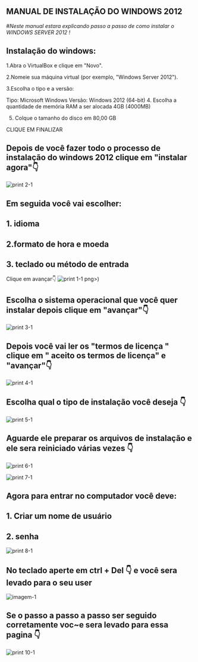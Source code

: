 ## MANUAL DE INSTALAÇÃO DO WINDOWS 2012
#*Neste manual estara explicando passo a passo de como instalar o WINDOWS SERVER 2012 !*
## Instalação do windows:
 1.Abra o VirtualBox e clique em "Novo".

 2.Nomeie sua máquina virtual (por exemplo, "Windows Server 2012").
 
 3.Escolha o tipo e a versão:


Tipo: Microsoft Windows
Versão: Windows 2012 (64-bit)
4. Escolha a quantidade de memória RAM a ser alocada 4GB (4000MB)

5. Colque o tamanho do disco em 80,00 GB
 
 CLIQUE EM FINALIZAR
## Depois de você  fazer todo o processo de instalação do windows 2012 clique em "instalar agora"👇​
![print 2-1](https://github.com/NataliaOliveir/Manual-de-instala-o-windows-2012/assets/170099920/5024f73c-5838-4983-8f97-2cb705f1855b)

## Em seguida você vai escolher:
## 1. idioma
## 2.formato de hora e moeda 
## 3. teclado ou método de entrada
Clique em avançar👇​
![print 1-1](https://github.com/NataliaOliveir/Manual-de-instala-o-windows-2012/assets/170099920/98a51615-e3c3-4544-b0ae-9158d3f291b3)
png>)
## Escolha o sistema operacional que você quer instalar depois clique em "avançar"👇
![print 3-1](https://github.com/NataliaOliveir/Manual-de-instala-o-windows-2012/assets/170099920/7bff42e2-21e2-4300-9c3d-a1ec70564d38)

## Depois você vai ler os "termos de licença " clique em " aceito os termos de licença" e "avançar"👇
![print 4-1](https://github.com/NataliaOliveir/Manual-de-instala-o-windows-2012/assets/170099920/cfafb719-8518-4cea-b670-98f9ca675fc1)

## Escolha  qual o tipo de instalação você deseja 👇
![print 5-1](https://github.com/NataliaOliveir/Manual-de-instala-o-windows-2012/assets/170099920/24256a13-9839-43bb-98f1-c396dd90a3d3)

## Aguarde ele preparar os arquivos de instalação e ele sera reiniciado várias vezes 👇
![print 6-1](https://github.com/NataliaOliveir/Manual-de-instala-o-windows-2012/assets/170099920/0797ea38-58bf-4b1a-bec9-9e04f123124c)

![print 7-1](https://github.com/NataliaOliveir/Manual-de-instala-o-windows-2012/assets/170099920/7182b174-9d74-42c4-9d2e-77f8a7254a7a)

## Agora para entrar no computador você deve:
## 1. Criar um nome de usuário
## 2. senha
![print 8-1](https://github.com/NataliaOliveir/Manual-de-instala-o-windows-2012/assets/170099920/d8073f8e-fbf4-4782-b544-3266338527cd)

## No teclado aperte em ctrl + Del 👇 e você sera levado para o seu user
![imagem-1](https://github.com/NataliaOliveir/Manual-de-instala-o-windows-2012/assets/170099920/fbf416e7-6d07-4307-a718-abd08f546f56)

## Se o passo a passo a passo ser seguido corretamente voc~e sera levado para essa pagina 👇 
![print 10-1](https://github.com/NataliaOliveir/Manual-de-instala-o-windows-2012/assets/170099920/62cb8425-04d9-4822-8445-f5aa467140a5)
